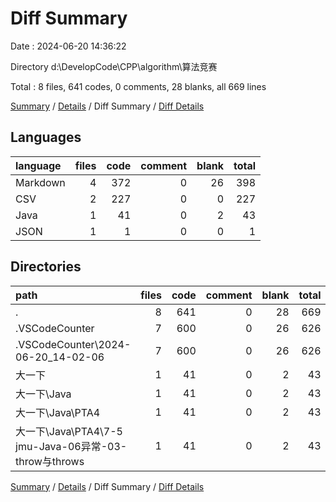 # Diff Summary

Date : 2024-06-20 14:36:22

Directory d:\\DevelopCode\\CPP\\algorithm\\算法竞赛

Total : 8 files,  641 codes, 0 comments, 28 blanks, all 669 lines

[Summary](results.md) / [Details](details.md) / Diff Summary / [Diff Details](diff-details.md)

## Languages
| language | files | code | comment | blank | total |
| :--- | ---: | ---: | ---: | ---: | ---: |
| Markdown | 4 | 372 | 0 | 26 | 398 |
| CSV | 2 | 227 | 0 | 0 | 227 |
| Java | 1 | 41 | 0 | 2 | 43 |
| JSON | 1 | 1 | 0 | 0 | 1 |

## Directories
| path | files | code | comment | blank | total |
| :--- | ---: | ---: | ---: | ---: | ---: |
| . | 8 | 641 | 0 | 28 | 669 |
| .VSCodeCounter | 7 | 600 | 0 | 26 | 626 |
| .VSCodeCounter\\2024-06-20_14-02-06 | 7 | 600 | 0 | 26 | 626 |
| 大一下 | 1 | 41 | 0 | 2 | 43 |
| 大一下\\Java | 1 | 41 | 0 | 2 | 43 |
| 大一下\\Java\\PTA4 | 1 | 41 | 0 | 2 | 43 |
| 大一下\\Java\\PTA4\\7-5 jmu-Java-06异常-03-throw与throws | 1 | 41 | 0 | 2 | 43 |

[Summary](results.md) / [Details](details.md) / Diff Summary / [Diff Details](diff-details.md)